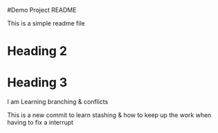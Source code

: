 #Demo Project README

This is a simple readme file

# Heading 2

# Heading 3

I am Learning branching & conflicts

This is a new commit to learn stashing & how to keep up the work when having to fix a interrupt
